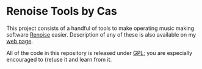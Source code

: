 Renoise Tools by Cas
====================

This project consists of a handful of tools to make operating music making software [Renoise](http://www.renoise.com) easier. Description of any of these is also available on my [web page](http://www.cascassette.nl/software/renoise/).

All of the code in this repository is released under [GPL](https://www.gnu.org/copyleft/gpl.html); you are especially encouraged to (re)use it and learn from it.
